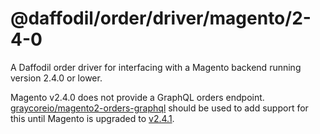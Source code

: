 # @daffodil/order/driver/magento/2-4-0

A Daffodil order driver for interfacing with a Magento backend running version 2.4.0 or lower.

Magento v2.4.0 does not provide a GraphQL orders endpoint. [graycoreio/magento2-orders-graphql](https://github.com/graycoreio/magento2-orders-graphql) should be used to add support for this until Magento is upgraded to [v2.4.1](../2.4.1/README.md).